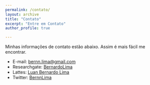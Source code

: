 ```yaml
---
permalink: /contato/
layout: archive
title: "Contato"
excerpt: "Entre em Contato"
author_profile: true

---
```

Minhas informações de contato estão abaixo.
Assim é mais fácil me encontrar.

* E-mail: bernn.lima@gmail.com
* Researchgate: [BernardoLima](https://www.researchgate.net/profile/Bernardo_Lima4)
* Lattes: [Luan Bernardo Lima](http://lattes.cnpq.br/0588720511145559)
* Twitter: [BernnLima](http://twitter.com/BernnLima)
